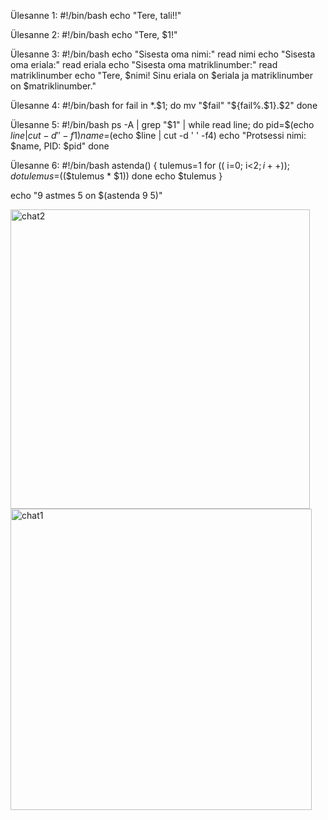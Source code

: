 Ülesanne 1:
#!/bin/bash
echo "Tere, tali!!"

Ülesanne 2:
#!/bin/bash
echo "Tere, $1!"

Ülesanne 3:
#!/bin/bash
echo "Sisesta oma nimi:"
read nimi
echo "Sisesta oma eriala:"
read eriala
echo "Sisesta oma matriklinumber:"
read matriklinumber
echo "Tere, $nimi! Sinu eriala on $eriala ja matriklinumber on $matriklinumber."

Ülesanne 4:
#!/bin/bash
for fail in *.$1; do
    mv "$fail" "${fail%.$1}.$2"
done

Ülesanne 5:
#!/bin/bash
ps -A | grep "$1" | while read line; do
    pid=$(echo $line | cut -d ' ' -f1)
    name=$(echo $line | cut -d ' ' -f4)
    echo "Protsessi nimi: $name, PID: $pid"
done

Ülesanne 6:
#!/bin/bash
astenda() {
    tulemus=1
    for (( i=0; i<$2; i++ )); do
        tulemus=$(($tulemus * $1))
    done
    echo $tulemus
}

echo "9 astmes 5 on $(astenda 9 5)"







<img width="479" alt="chat2" src="https://github.com/daum88/opsys2023/assets/68275432/4e0c7278-a55c-46a2-9650-05fd028f5512">
<img width="482" alt="chat1" src="https://github.com/daum88/opsys2023/assets/68275432/c3c34e1b-0071-472d-8ecd-0d32696a31bc">
